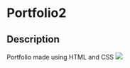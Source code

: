 # Portfolio2
## Description
Portfolio made using HTML and CSS
![](https://i.gyazo.com/2929ad4d66f0c32cbc91a09cefcc3812.png)
